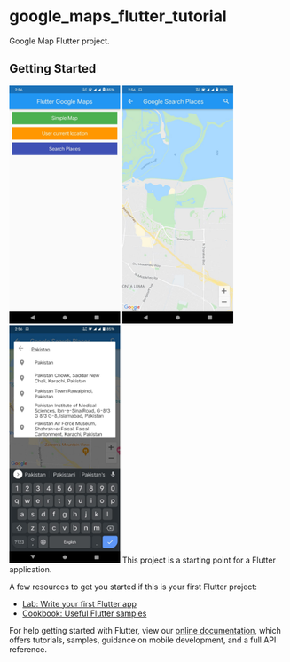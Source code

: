 # google_maps_flutter_tutorial

Google Map Flutter project.

## Getting Started

<img src="https://github.com/Sabahat06/google-maps-flutter/blob/master/image%201.jpeg" width=200 height=429/> 
<img src="https://github.com/Sabahat06/google-maps-flutter/blob/master/image%202.jpeg" width=200 height=429/> 
<img src="https://github.com/Sabahat06/google-maps-flutter/blob/master/image%203.jpeg" width=200 height=429/> 
This project is a starting point for a Flutter application.

A few resources to get you started if this is your first Flutter project:

- [Lab: Write your first Flutter app](https://flutter.dev/docs/get-started/codelab)
- [Cookbook: Useful Flutter samples](https://flutter.dev/docs/cookbook)

For help getting started with Flutter, view our
[online documentation](https://flutter.dev/docs), which offers tutorials,
samples, guidance on mobile development, and a full API reference.
